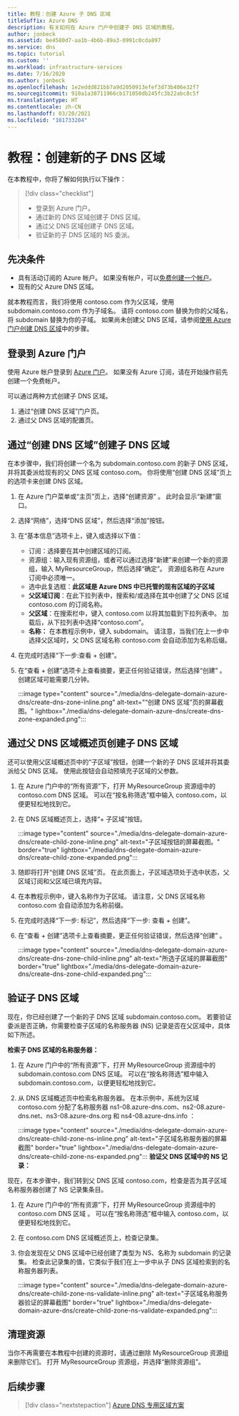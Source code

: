 ```yaml
---
title: 教程：创建 Azure 子 DNS 区域
titleSuffix: Azure DNS
description: 有关如何在 Azure 门户中创建子 DNS 区域的教程。
author: jonbeck
ms.assetid: be4580d7-aa1b-4b6b-89a3-0991c0cda897
ms.service: dns
ms.topic: tutorial
ms.custom: ''
ms.workload: infrastructure-services
ms.date: 7/16/2020
ms.author: jonbeck
ms.openlocfilehash: 1e2eddd821bb7a9d2050913efef3d73b406e32f7
ms.sourcegitcommit: 910a1a38711966cb171050db245fc3b22abc8c5f
ms.translationtype: HT
ms.contentlocale: zh-CN
ms.lasthandoff: 03/20/2021
ms.locfileid: "101733204"
---
```

# <a name="tutorial-creating-a-new-child-dns-zone"></a>教程：创建新的子 DNS 区域

在本教程中，你将了解如何执行以下操作： 

> [!div class="checklist"]
> * 登录到 Azure 门户。
> * 通过新的 DNS 区域创建子 DNS 区域。
> * 通过父 DNS 区域创建子 DNS 区域。
> * 验证新的子 DNS 区域的 NS 委派。



## <a name="prerequisites"></a>先决条件

* 具有活动订阅的 Azure 帐户。  如果没有帐户，可以[免费创建一个帐户](https://azure.microsoft.com/free/?WT.mc_id=A261C142F)。
* 现有的父 Azure DNS 区域。  

就本教程而言，我们将使用 contoso.com 作为父区域，使用 subdomain.contoso.com 作为子域名。  请将 contoso.com 替换为你的父域名，将 subdomain 替换为你的子域。  如果尚未创建父 DNS 区域，请参阅[使用 Azure 门户创建 DNS 区域](./dns-getstarted-portal.md#create-a-dns-zone)中的步骤。 


## <a name="sign-in-to-azure-portal"></a>登录到 Azure 门户

使用 Azure 帐户登录到 [Azure 门户](https://portal.azure.com/)。
如果没有 Azure 订阅，请在开始操作前先创建一个免费帐户。

可以通过两种方式创建子 DNS 区域。
1.  通过“创建 DNS 区域”门户页。
1.  通过父 DNS 区域的配置页。


## <a name="create-child-dns-zone-via-create-dns-zone"></a>通过“创建 DNS 区域”创建子 DNS 区域

在本步骤中，我们将创建一个名为 subdomain.contoso.com 的新子 DNS 区域，并将其委派给现有的父 DNS 区域 contoso.com。 你将使用“创建 DNS 区域”页上的选项卡来创建 DNS 区域。
1.  在 Azure 门户菜单或“主页”页上，选择“创建资源” 。 此时会显示“新建”窗口。
1.  选择“网络”，选择“DNS 区域”，然后选择“添加”按钮。

1.  在“基本信息”选项卡上，键入或选择以下值：
    * 订阅：选择要在其中创建区域的订阅。
    * 资源组：输入现有资源组，或者可以通过选择“新建”来创建一个新的资源组，输入 MyResourceGroup，然后选择“确定”。 资源组名称在 Azure 订阅中必须唯一。
    * 选中此复选框：**此区域是 Azure DNS 中已托管的现有区域的子区域**
    * **父区域订阅**：在此下拉列表中，搜索和/或选择在其中创建了父 DNS 区域 contoso.com 的订阅名称。
    * **父区域**：在搜索栏中，键入 contoso.com 以将其加载到下拉列表中。 加载后，从下拉列表中选择“contoso.com”。
    * **名称：** 在本教程示例中，键入 subdomain。 请注意，当我们在上一步中选择父区域时，父 DNS 区域名称 contoso.com 会自动添加为名称后缀。

1. 在完成时选择“下一步:查看 + 创建”。
1. 在“查看 + 创建”选项卡上查看摘要，更正任何验证错误，然后选择“创建” 。
创建区域可能需要几分钟。

 
    :::image type="content" source="./media/dns-delegate-domain-azure-dns/create-dns-zone-inline.png" alt-text="“创建 DNS 区域”页的屏幕截图。" lightbox="./media/dns-delegate-domain-azure-dns/create-dns-zone-expanded.png":::

## <a name="create-child-dns-zone-via-parent-dns-zone-overview-page"></a>通过父 DNS 区域概述页创建子 DNS 区域
还可以使用父区域概述页中的“子区域”按钮，创建一个新的子 DNS 区域并将其委派给父 DNS 区域。 使用此按钮会自动预填充子区域的父参数。 

1.  在 Azure 门户中的“所有资源”下，打开 MyResourceGroup 资源组中的 contoso.com DNS 区域。 可以在“按名称筛选”框中输入 contoso.com，以便更轻松地找到它。
1.  在 DNS 区域概述页上，选择“+ 子区域”按钮。

      :::image type="content" source="./media/dns-delegate-domain-azure-dns/create-child-zone-inline.png" alt-text="子区域按钮的屏幕截图。" border="true" lightbox="./media/dns-delegate-domain-azure-dns/create-child-zone-expanded.png":::

1.  随即将打开“创建 DNS 区域”页。 在此页面上，子区域选项处于选中状态，父区域订阅和父区域已填充内容。
1.  在本教程示例中，键入名称作为子区域。 请注意，父 DNS 区域名称 contoso.com 会自动添加为名称前缀。
1.  在完成时选择“下一步:  标记”，然后选择“下一步:  查看 + 创建”。
1.  在“查看 + 创建”选项卡上查看摘要，更正任何验证错误，然后选择“创建” 。

    :::image type="content" source="./media/dns-delegate-domain-azure-dns/create-dns-zone-child-inline.png" alt-text="所选子区域的屏幕截图" border="true" lightbox="./media/dns-delegate-domain-azure-dns/create-dns-zone-child-expanded.png":::

## <a name="verify-child-dns-zone"></a>验证子 DNS 区域
现在，你已经创建了一个新的子 DNS 区域 subdomain.contoso.com。 若要验证委派是否正确，你需要检查子区域的名称服务器 (NS) 记录是否在父区域中，具体如下所述。  

**检索子 DNS 区域的名称服务器：**

1.  在 Azure 门户中的“所有资源”下，打开 MyResourceGroup 资源组中的 subdomain.contoso.com DNS 区域。 可以在“按名称筛选”框中输入 subdomain.contoso.com，以便更轻松地找到它。
1.  从 DNS 区域概述页中检索名称服务器。 在本示例中，系统为区域 contoso.com 分配了名称服务器 ns1-08.azure-dns.com、ns2-08.azure-dns.net、ns3-08.azure-dns.org 和 ns4-08.azure-dns.info ：

      :::image type="content" source="./media/dns-delegate-domain-azure-dns/create-child-zone-ns-inline.png" alt-text="子区域名称服务器的屏幕截图" border="true" lightbox="./media/dns-delegate-domain-azure-dns/create-child-zone-ns-expanded.png":::
**验证父 DNS 区域中的 NS 记录：**

现在，在本步骤中，我们转到父 DNS 区域 contoso.com，检查是否为其子区域名称服务器创建了 NS 记录集条目。

1. 在 Azure 门户中的“所有资源”下，打开 MyResourceGroup 资源组中的 contoso.com DNS 区域 。 可以在“按名称筛选”框中输入 contoso.com，以便更轻松地找到它。
1.  在 contoso.com DNS 区域概述页上，检查记录集。
1.  你会发现在父 DNS 区域中已经创建了类型为 NS、名称为 subdomain 的记录集。 检查此记录集的值，它类似于我们在上一步中从子 DNS 区域检索到的名称服务器列表。

     :::image type="content" source="./media/dns-delegate-domain-azure-dns/create-child-zone-ns-validate-inline.png" alt-text="子区域名称服务器验证的屏幕截图" border="true" lightbox="./media/dns-delegate-domain-azure-dns/create-child-zone-ns-validate-expanded.png":::
## <a name="clean-up-resources"></a>清理资源
当你不再需要在本教程中创建的资源时，请通过删除 MyResourceGroup 资源组来删除它们。 打开 MyResourceGroup 资源组，并选择“删除资源组”。



## <a name="next-steps"></a>后续步骤

> [!div class="nextstepaction"]
> [Azure DNS 专用区域方案](private-dns-scenarios.md)